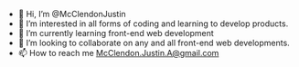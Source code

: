 - 👋 Hi, I’m @McClendonJustin
- 👀 I’m interested in all forms of coding and learning to develop products.
- 🌱 I’m currently learning front-end web development
- 💞️ I’m looking to collaborate on any and all front-end web developments.
- 📫 How to reach me McClendon.Justin.A@gmail.com

<!---
McClendonJustin/McClendonJustin is a ✨ special ✨ repository because its `README.md` (this file) appears on your GitHub profile.
You can click the Preview link to take a look at your changes.
--->

